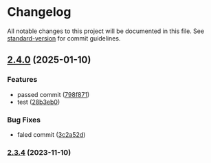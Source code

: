# Changelog

All notable changes to this project will be documented in this file. See [standard-version](https://github.com/conventional-changelog/standard-version) for commit guidelines.

## [2.4.0](https://github.com/Health-Education-England/tis-poc-automated-versioned-releases/compare/v2.3.4...v2.4.0) (2025-01-10)


### Features

* passed commit ([798f871](https://github.com/Health-Education-England/tis-poc-automated-versioned-releases/commit/798f871fbcc9a7df42bb283880d09d66efedd3ac))
* test ([28b3eb0](https://github.com/Health-Education-England/tis-poc-automated-versioned-releases/commit/28b3eb030723c63263bf4199b2565f108c795d93))


### Bug Fixes

* faled commit ([3c2a52d](https://github.com/Health-Education-England/tis-poc-automated-versioned-releases/commit/3c2a52db43fd289c354949163df96a0c15652e17))

### [2.3.4](https://github.com/Health-Education-England/tis-poc-automated-versioned-releases/compare/v2.3.3...v2.3.4) (2023-11-10)
